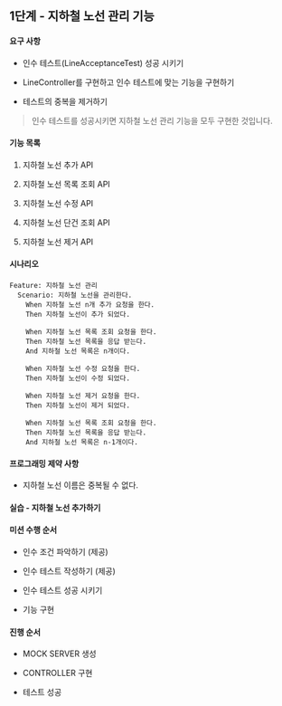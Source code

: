 ## 1단계 - 지하철 노선 관리 기능

#### 요구 사항

- 인수 테스트(LineAcceptanceTest) 성공 시키기

- LineController를 구현하고 인수 테스트에 맞는 기능을 구현하기

- 테스트의 중복을 제거하기

> 인수 테스트를 성공시키면 지하철 노선 관리 기능을 모두 구현한 것입니다.

#### 기능 목록

1. 지하철 노선 추가 API

2. 지하철 노선 목록 조회 API

3. 지하철 노선 수정 API

4. 지하철 노선 단건 조회 API

5. 지하철 노선 제거 API

#### 시나리오
```
Feature: 지하철 노선 관리
  Scenario: 지하철 노선을 관리한다.
    When 지하철 노선 n개 추가 요청을 한다.
    Then 지하철 노선이 추가 되었다.
    
    When 지하철 노선 목록 조회 요청을 한다.
    Then 지하철 노선 목록을 응답 받는다.
    And 지하철 노선 목록은 n개이다.
    
    When 지하철 노선 수정 요청을 한다.
    Then 지하철 노선이 수정 되었다.

    When 지하철 노선 제거 요청을 한다.
    Then 지하철 노선이 제거 되었다.
    
    When 지하철 노선 목록 조회 요청을 한다.
    Then 지하철 노선 목록을 응답 받는다.
    And 지하철 노선 목록은 n-1개이다.
```

#### 프로그래밍 제약 사항

- 지하철 노선 이름은 중복될 수 없다.

#### 실습 - 지하철 노선 추가하기

#### 미션 수행 순서

- 인수 조건 파악하기 (제공)

- 인수 테스트 작성하기 (제공)

- 인수 테스트 성공 시키기

- 기능 구현

#### 진행 순서

- MOCK SERVER 생성

- CONTROLLER 구현

- 테스트 성공